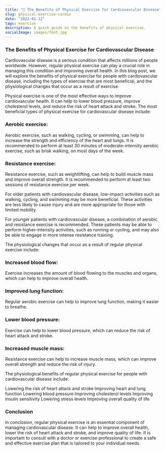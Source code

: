 ```yaml
---
title: "🎊 The Benefits of Physical Exercise for Cardiovascular Disease"
slug: physical-exercise-cardio
date: "2022-01-12"
tags: exercise
description: A quick guide on the benefits of physical exercise.
socialImage: images/font.jpg
---
```

### The Benefits of Physical Exercise for Cardiovascular Disease

Cardiovascular disease is a serious condition that affects millions of people worldwide. However, regular physical exercise can play a crucial role in managing this condition and improving overall health. In this blog post, we will explore the benefits of physical exercise for people with cardiovascular disease, including the types of exercise that are most beneficial, and the physiological changes that occur as a result of exercise.

Physical exercise is one of the most effective ways to improve cardiovascular health. It can help to lower blood pressure, improve cholesterol levels, and reduce the risk of heart attack and stroke. The most beneficial types of physical exercise for cardiovascular disease include:

### Aerobic exercise:
Aerobic exercise, such as walking, cycling, or swimming, can help to increase the strength and efficiency of the heart and lungs. It is recommended to perform at least 30 minutes of moderate-intensity aerobic exercise, such as brisk walking, on most days of the week.
### Resistance exercise:
Resistance exercise, such as weightlifting, can help to build muscle mass and improve overall strength. It is recommended to perform at least two sessions of resistance exercise per week.

For older patients with cardiovascular disease, low-impact activities such as walking, cycling, and swimming may be more beneficial. These activities are less likely to cause injury and are more appropriate for those with limited mobility.

For younger patients with cardiovascular disease, a combination of aerobic and resistance exercise is recommended. These patients may be able to perform higher-intensity activities, such as running or cycling, and may also be able to engage in more intense resistance training.

The physiological changes that occur as a result of regular physical exercise include:

### Increased blood flow:
Exercise increases the amount of blood flowing to the muscles and organs, which can help to improve overall health.
### Improved lung function:
Regular aerobic exercise can help to improve lung function, making it easier to breathe.
### Lower blood pressure:
Exercise can help to lower blood pressure, which can reduce the risk of heart attack and stroke.
### Increased muscle mass:
Resistance exercise can help to increase muscle mass, which can improve overall strength and reduce the risk of injury.

The physiological benefits of regular physical exercise for people with cardiovascular disease include:

Lowering the risk of heart attack and stroke
Improving heart and lung function
Lowering blood pressure
Improving cholesterol levels
Improving insulin sensitivity
Lowering stress levels
Improving overall quality of life

### Conclusion
In conclusion, regular physical exercise is an essential component of managing cardiovascular disease. It can help to improve overall health, lower the risk of heart attack and stroke, and improve quality of life. It is important to consult with a doctor or exercise professional to create a safe and effective exercise plan that is tailored to your individual needs.
